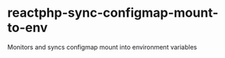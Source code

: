 # reactphp-sync-configmap-mount-to-env
Monitors and syncs configmap mount into environment variables 
